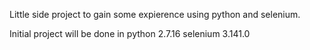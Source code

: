 Little side project to gain some expierence using python and selenium.

Initial project will be done in python 2.7.16
selenium 3.141.0
